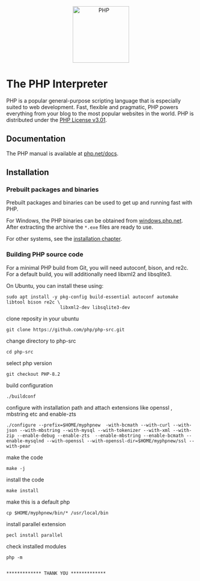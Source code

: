 <div align="center">
    <a href="https://php.net">
        <img
            alt="PHP"
            src="https://www.php.net/images/logos/new-php-logo.svg"
            width="150">
    </a>
</div>

# The PHP Interpreter

PHP is a popular general-purpose scripting language that is especially suited to
web development. Fast, flexible and pragmatic, PHP powers everything from your
blog to the most popular websites in the world. PHP is distributed under the
[PHP License v3.01](LICENSE).


## Documentation

The PHP manual is available at [php.net/docs](https://php.net/docs).

## Installation

### Prebuilt packages and binaries

Prebuilt packages and binaries can be used to get up and running fast with PHP.

For Windows, the PHP binaries can be obtained from
[windows.php.net](https://windows.php.net). After extracting the archive the
`*.exe` files are ready to use.

For other systems, see the [installation chapter](https://php.net/install).

### Building PHP source code



For a minimal PHP build from Git, you will need autoconf, bison, and re2c. For
a default build, you will additionally need libxml2 and libsqlite3.

On Ubuntu, you can install these using:

    sudo apt install -y pkg-config build-essential autoconf automake libtool bison re2c \
                        libxml2-dev libsqlite3-dev
                        

clone reposity in your ubuntu

    git clone https://github.com/php/php-src.git

change directory to php-src

    cd php-src

select php version 

    git checkout PHP-8.2

build configuration
    
    ./buildconf

configure with installation path and attach extensions like openssl , mbstring etc and enable-zts 

    ./configure --prefix=$HOME/myphpnew  -with-bcmath --with-curl --with-json --with-mbstring --with-mysql --with-tokenizer --with-xml --with-zip --enable-debug --enable-zts  --enable-mbstring --enable-bcmath --enable-mysqlnd --with-openssl --with-openssl-dir=$HOME/myphpnew/ssl --with-pear

make the code

    make -j

install the code

    make install

make this is a default php 

    cp $HOME/myphpnew/bin/* /usr/local/bin

install parallel extension

    pecl install parallel


check installed modules

    php -m 


    ************* THANK YOU *************